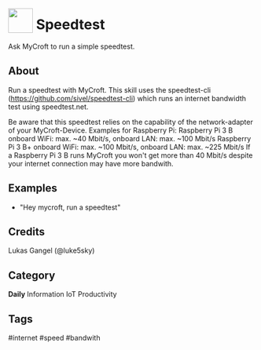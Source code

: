 # <img src='https://raw.githack.com/FortAwesome/Font-Awesome/master/svgs/solid/signal.svg' card_color='#40DBB0' width='50' height='50' style='vertical-align:bottom'/> Speedtest
Ask MyCroft to run a simple speedtest.

## About 
Run a speedtest with MyCroft.
This skill uses the speedtest-cli (https://github.com/sivel/speedtest-cli) which runs an internet bandwidth test using speedtest.net.

Be aware that this speedtest relies on the capability of the network-adapter of your MyCroft-Device.
Examples for Raspberry Pi: 
Raspberry Pi 3 B  onboard WiFi: max. ~40 Mbit/s, onboard LAN: max. ~100 Mbit/s 
Raspberry Pi 3 B+ onboard WiFi: max. ~100 Mbit/s, onboard LAN: max. ~225 Mbit/s
If a Raspberry Pi 3 B runs MyCroft you won't get more than 40 Mbit/s despite your internet connection may have more bandwith.

## Examples 
* "Hey mycroft, run a speedtest"

## Credits 
Lukas Gangel (@luke5sky)


## Category
**Daily**
Information
IoT
Productivity

## Tags
#ínternet
#speed
#bandwith
